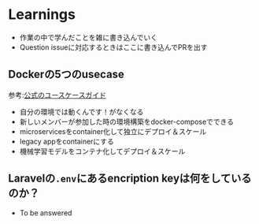 # Learnings

* 作業の中で学んだことを雑に書き込んでいく
* Question issueに対応するときはここに書き込んでPRを出す

## Dockerの5つのusecase

参考:[公式のユースケースガイド](https://www.docker.com/use-cases)

- 自分の環境では動くんです！がなくなる
- 新しいメンバーが参加した時の環境構築をdocker-composeでできる
- microservicesをcontainer化して独立にデプロイ＆スケール
- legacy appをcontainerにする
- 機械学習モデルをコンテナ化してデプロイ＆スケール

## Laravelの`.env`にあるencription keyは何をしているのか？

* To be answered

